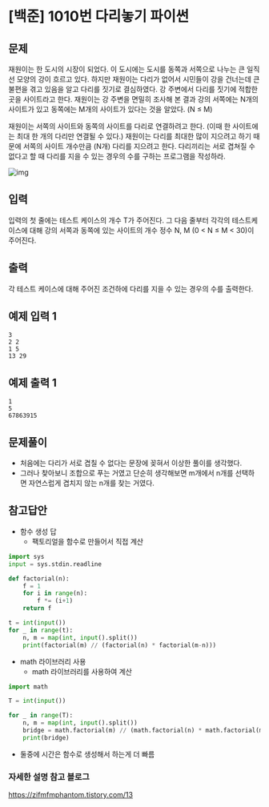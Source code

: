 # [백준] 1010번 다리놓기 파이썬

## 문제

재원이는 한 도시의 시장이 되었다. 이 도시에는 도시를 동쪽과 서쪽으로 나누는 큰 일직선 모양의 강이 흐르고 있다. 하지만 재원이는 다리가 없어서 시민들이 강을 건너는데 큰 불편을 겪고 있음을 알고 다리를 짓기로 결심하였다. 강 주변에서 다리를 짓기에 적합한 곳을 사이트라고 한다. 재원이는 강 주변을 면밀히 조사해 본 결과 강의 서쪽에는 N개의 사이트가 있고 동쪽에는 M개의 사이트가 있다는 것을 알았다. (N ≤ M)

재원이는 서쪽의 사이트와 동쪽의 사이트를 다리로 연결하려고 한다. (이때 한 사이트에는 최대 한 개의 다리만 연결될 수 있다.) 재원이는 다리를 최대한 많이 지으려고 하기 때문에 서쪽의 사이트 개수만큼 (N개) 다리를 지으려고 한다. 다리끼리는 서로 겹쳐질 수 없다고 할 때 다리를 지을 수 있는 경우의 수를 구하는 프로그램을 작성하라.

![img](https://www.acmicpc.net/upload/201003/pic1.JPG)

## 입력

입력의 첫 줄에는 테스트 케이스의 개수 T가 주어진다. 그 다음 줄부터 각각의 테스트케이스에 대해 강의 서쪽과 동쪽에 있는 사이트의 개수 정수 N, M (0 < N ≤ M < 30)이 주어진다.

## 출력

각 테스트 케이스에 대해 주어진 조건하에 다리를 지을 수 있는 경우의 수를 출력한다.

## 예제 입력 1 

```
3
2 2
1 5
13 29
```

## 예제 출력 1 

```
1
5
67863915
```

## 문제풀이

- 처음에는 다리가 서로 겹칠 수 없다는 문장에 꽂혀서 이상한 풀이를 생각했다.
- 그러나 찾아보니 조합으로 푸는 거였고 단순히 생각해보면 m개에서 n개를 선택하면 자연스럽게 겹치지 않는 n개를 찾는 거였다.

## 참고답안

- 함수 생성 답
  - 팩토리얼을 함수로 만들어서 직접 계산

```python
import sys
input = sys.stdin.readline

def factorial(n):
    f = 1
    for i in range(n):
        f *= (i+1)
    return f

t = int(input())
for _ in range(t):
    n, m = map(int, input().split())
    print(factorial(m) // (factorial(n) * factorial(m-n)))
```

- math 라이브러리 사용
  - math 라이브러리를 사용하여 계산

```python
import math

T = int(input())

for _ in range(T):
    n, m = map(int, input().split())
    bridge = math.factorial(m) // (math.factorial(n) * math.factorial(m - n))
    print(bridge)
```

- 둘중에 시간은 함수로 생성해서 하는게 더 빠름

### 자세한 설명 참고 블로그

https://zifmfmphantom.tistory.com/13